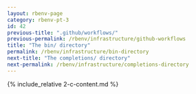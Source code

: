 ```yaml
---
layout: rbenv-page
category: rbenv-pt-3
id: 42
previous-title: ".github/workflows/"
previous-permalink: /rbenv/infrastructure/github-workflows
title: "The bin/ directory"
permalink: /rbenv/infrastructure/bin-directory
next-title: "The completions/ directory"
next-permalink: /rbenv/infrastructure/completions-directory
---
```


{% include_relative 2-c-content.md %}
